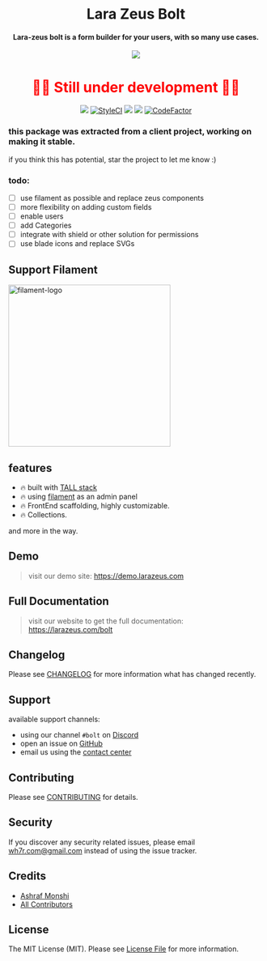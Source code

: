 <h1 align="center">Lara Zeus Bolt</h1>

<h4 align="center">Lara-zeus bolt is a form builder for your users, with so many use cases.</h3>

<p align="center">
<a href="https://larazeus.com"><img src="https://larazeus.com/images/bolt-banner.png" /></a>
</p>

<h1 align="center" style="color: red">
🚧🚧 Still under development 🚧🚧
</h1>

<p align="center">
<a href="https://packagist.org/packages/lara-zeus/bolt"><img src="https://img.shields.io/packagist/v/lara-zeus/bolt?style=flat-square" /></a>
<a href="https://github.styleci.io/repos/395815802?branch=main"><img src="https://github.styleci.io/repos/395815802/shield?branch=main" alt="StyleCI"></a>
<a href="https://packagist.org/packages/lara-zeus/bolt"><img src="https://img.shields.io/packagist/dt/lara-zeus/bolt?style=flat-square" /></a>
<a href="https://github.com/lara-zeus/bolt"><img src="https://img.shields.io/github/stars/lara-zeus/bolt?style=flat-square" /></a>
<a href="https://www.codefactor.io/repository/github/lara-zeus/bolt"><img src="https://www.codefactor.io/repository/github/lara-zeus/bolt/badge" alt="CodeFactor" /></a>
</p>

### this package was extracted from a client project, working on making it stable.
if you think this has potential, star the project to let me know :)

### todo:
- [ ] use filament as possible and replace zeus components
- [ ] more flexibility on adding custom fields
- [ ] enable users
- [ ] add Categories
- [ ] integrate with shield or other solution for permissions
- [ ] use blade icons and replace SVGs

## Support Filament

<a href="https://github.com/sponsors/danharrin">
<img width="320" alt="filament-logo" src="https://filamentadmin.com/images/sponsor-banner.jpg">
</a>

## features
- 🔥 built with [TALL stack](https://tallstack.dev/)
- 🔥 using [filament](https://filamentadmin.com) as an admin panel
- 🔥 FrontEnd scaffolding, highly customizable.
- 🔥 Collections.

and more in the way.

## Demo

> visit our demo site: https://demo.larazeus.com


## Full Documentation

> visit our website to get the full documentation: https://larazeus.com/bolt

## Changelog

Please see [CHANGELOG](CHANGELOG.md) for more information what has changed recently.

## Support
available support channels:
* using our channel `#bolt` on [Discord](https://filamentphp.com/discord)
* open an issue on [GitHub](https://github.com/lara-zeus/bolt/issues)
* email us using the [contact center](https://atm-code.com/contact-us/lara-zeus)

## Contributing

Please see [CONTRIBUTING](CONTRIBUTING.md) for details.

## Security

If you discover any security related issues, please email wh7r.com@gmail.com instead of using the issue tracker.

## Credits

-   [Ashraf Monshi](https://github.com/atmonshi)
-   [All Contributors](../../contributors)

## License

The MIT License (MIT). Please see [License File](LICENSE.md) for more information.
